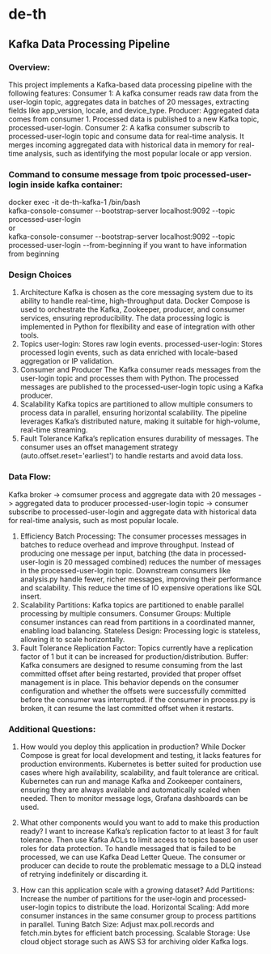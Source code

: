 # de-th
## Kafka Data Processing Pipeline
### Overview:
This project implements a Kafka-based data processing pipeline with the following features:
Consumer 1: A kafka consumer reads raw data from the user-login topic, aggregates data in batches of 20 messages, extracting fields like app_version, locale, and device_type.
Producer: Aggregated data comes from consumer 1. Processed data is published to a new Kafka topic, processed-user-login.
Consumer 2: A kafka consumer subscrib to processed-user-login topic and consume data for real-time analysis. It merges incoming aggregated data with historical data in memory for real-time analysis, such as identifying the most popular locale or app version.

### Command to consume message from tpoic processed-user-login inside kafka container:
docker exec -it de-th-kafka-1 /bin/bash 
<br> kafka-console-consumer --bootstrap-server localhost:9092 --topic processed-user-login
<br> or
<br> kafka-console-consumer --bootstrap-server localhost:9092 --topic processed-user-login --from-beginning if you want to have information from beginning

### Design Choices
1. Architecture
Kafka is chosen as the core messaging system due to its ability to handle real-time, high-throughput data. Docker Compose is used to orchestrate the Kafka, Zookeeper, producer, and consumer services, ensuring reproducibility. The data processing logic is implemented in Python for flexibility and ease of integration with other tools.
2. Topics
user-login: Stores raw login events.
processed-user-login: Stores processed login events, such as data enriched with locale-based aggregation or IP validation.
3. Consumer and Producer
The Kafka consumer reads messages from the user-login topic and processes them with Python. The processed messages are published to the processed-user-login topic using a Kafka producer.
4. Scalability
Kafka topics are partitioned to allow multiple consumers to process data in parallel, ensuring horizontal scalability. The pipeline leverages Kafka’s distributed nature, making it suitable for high-volume, real-time streaming.
5. Fault Tolerance
Kafka’s replication ensures durability of messages. The consumer uses an offset management strategy (auto.offset.reset='earliest') to handle restarts and avoid data loss. 

### Data Flow:
Kafka broker -> comsumer process and aggregate data with 20 messages -> aggregated data to producer processed-user-login topic -> consumer subscribe to processed-user-login and aggregate data with historical data for real-time analysis, such as most popular locale.
1. Efficiency
Batch Processing: The consumer processes messages in batches to reduce overhead and improve throughput. Instead of producing one message per input, batching (the data in processed-user-login is 20 messaged combined) reduces the number of messages in the processed-user-login topic. Downstream consumers like analysis.py handle fewer, richer messages, improving their performance and scalability. This reduce the time of IO expensive operations like SQL insert.
2. Scalability
Partitions: Kafka topics are partitioned to enable parallel processing by multiple consumers.
Consumer Groups: Multiple consumer instances can read from partitions in a coordinated manner, enabling load balancing.
Stateless Design: Processing logic is stateless, allowing it to scale horizontally.
3. Fault Tolerance
Replication Factor: Topics currently have a replication factor of 1 but it can be increased for production/distribution. 
Buffer: Kafka consumers are designed to resume consuming from the last committed offset after being restarted, provided that proper offset management is in place. This behavior depends on the consumer configuration and whether the offsets were successfully committed before the consumer was interrupted. if the consumer in process.py is broken, it can resume the last committed offset when it restarts.

### Additional Questions:
1. How would you deploy this application in production?
While Docker Compose is great for local development and testing, it lacks features for production environments. Kubernetes is better suited for production use cases where high availability, scalability, and fault tolerance are critical. Kubernetes can run and manage Kafka and Zookeeper containers, ensuring they are always available and automatically scaled when needed. Then to monitor message logs, Grafana dashboards can be used.

2. What other components would you want to add to make this production ready?
I want to increase Kafka’s replication factor to at least 3 for fault tolerance. Then use Kafka ACLs to limit access to topics based on user roles for data protection. To handle messaged that is failed to be processed, we can use Kafka Dead Letter Queue. The consumer or producer can decide to route the problematic message to a DLQ instead of retrying indefinitely or discarding it.

3. How can this application scale with a growing dataset?
Add Partitions: Increase the number of partitions for the user-login and processed-user-login topics to distribute the load.
Horizontal Scaling: Add more consumer instances in the same consumer group to process partitions in parallel.
Tuning Batch Size: Adjust max.poll.records and fetch.min.bytes for efficient batch processing.
Scalable Storage: Use cloud object storage such as AWS S3 for archiving older Kafka logs.